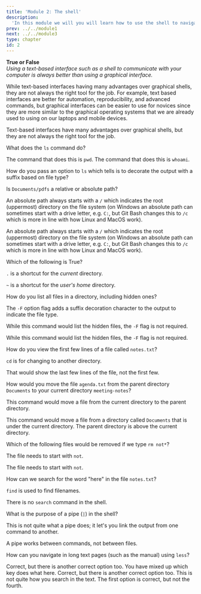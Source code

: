 ```yaml
---
title: 'Module 2: The shell'
description:
  'In this module we will you will learn how to use the shell to navigate your filesystem and to execute commands.'
prev: ../../module1
next: ../../module3
type: chapter
id: 2
---
```


<exercise id="0" title="Module Learning Outcomes"  type="slides, video">
<slides source="module2/module2_00" shot="11" start="00:00" end="00:38"> </slides>
</exercise>

<exercise id="1" title="Introduction to the shell" type="slides,video">
<slides source="module2/module2_01" shot="2" start="0:01" end="15:26"> </slides>
</exercise>

<exercise id="2" title='✍️ Practice: "Shell out" your knowledge'>

**True or False**       
*Using a text-based interface such as a shell to communicate with your computer is always better than using a graphical interface.*

<choice id="1" >
<opt text="True">

While text-based interfaces having many advantages over graphical shells, they are not always the right tool for the job. For example, text based interfaces are better for automation, reproducibility, and advanced commands, but graphical interfaces can be easier to use for novices since they are more similar to the graphical operating systems that we are already used to using on our laptops and mobile devices.

</opt>

<opt text="False" correct="true">

Text-based interfaces have many advantages over graphical shells, but they are not always the right tool for the job.

</opt>

</choice>

What does the `ls` command do?

<choice id="2" >
<opt text="Lists the name of the current working directory">
The command that does this is <code>pwd</code>.
</opt>

<opt text="Lists the content of the current working directory" correct="true">
</opt>

<opt text="Lists your username">
The command that does this is <code>whoami</code>.
</opt>

</choice>

How do you pass an option to <code>ls</code> which tells is to decorate the output with a suffix based on file type?

<choice id="3" >
<opt text="<code>ls -f</code>">

</opt>

<opt text="<code>ls --f</code>">

</opt>

<opt text="<code>ls -F</code>"  correct="true">

</opt>

<opt text="<code>ls --F</code>">

</opt>

</choice>

</exercise>

<exercise id="3" title="Moving around" type="slides,video">
<slides source="module2/module2_03" shot="2" start="15:27" end="26:21"> </slides>
</exercise>

<exercise id="4" title="✍️ Practice: Ahoy captain!">

Is `Documents/pdfs` a relative or absolute path?

<choice id="1" >
<opt text="Absolute">

An absolute path always starts with a `/`  which indicates the root (uppermost) directory on the file system (on Windows an absolute path can sometimes start with a drive letter, e.g. `C:`, but Git Bash changes this to `/c` which is more in line with how Linux and MacOS work).

</opt>

<opt text="Relative" correct="true">

An absolute path always starts with a `/` which indicates the root (uppermost) directory on the file system (on Windows an absolute path can sometimes start with a drive letter, e.g. `C:`, but Git Bash changes this to `/c` which is more in line with how Linux and MacOS work).

</opt>

</choice>

Which of the following is True?

<choice id="2" >
<opt text="<code>.</code> is a shortcut for the parent directory.">

`.` is a shortcut for the *current* directory.

</opt>

<opt text="<code>..</code> is a shortcut for the parent directory." correct="true">

</opt>

<opt text="<code>~</code> is a shortcut for the parent directory.">

`~` is a shortcut for the *user's home* directory.

</opt>

</choice>

How do you list all files in a directory, including hidden ones?

<choice id="3" >
<opt text="<code>ls -F</code>">

The <code>-F</code> option flag adds a suffix decoration character to the output to indicate the file type.

</opt>

<opt text="<code>ls -Fa </code>">

While this command would list the hidden files, the <code>-F</code> flag is not required.

</opt>

<opt text="<code>ls -F -a">

While this command would list the hidden files, the <code>-F</code> flag is not required.

</opt>

<opt text="<code>ls -a" correct="true">

</opt>

</choice>

</exercise>

<exercise id="5" title="Working with files and directories" type="slides,video">
<slides source="module2/module2_05" shot="2" start="26:23" end="42:20"></slides>
</exercise>

<exercise id="6" title="✍️ Practice: Refine your shell skills">

How do you view the first few lines of a file called `notes.txt`?

<choice id="1">
<opt text="<code>cd notes.txt</code>">

<code>cd</code> is for changing to another directory.

</opt>

<opt text="<code>head notes.txt</code>" correct="true">

</opt>

<opt text="<code>tail notes.txt</code>">

That would show the last few lines of the file, not the first few.

</opt>

</choice>

How would you move the file `agenda.txt` from the parent directory `Documents` to your current directory `meeting-notes`?

<choice id="2">
<opt text="<code>mv ./agenda.txt ..</code>">

This command would move a file from the current directory to the parent directory.

</opt>

<opt text="<code>mv ../agenda.txt .</code>" correct="true">

</opt>

<opt text="<code>mv Documents/agenda.txt .</code>">

This command would move a file from a directory called `Documents` that is under the current directory. The parent directory is above the current directory.

</opt>

</choice>

Which of the following files would be removed if we type `rm not*`?

<choice id="3">
<opt text="<code>no.txt</code>">

The file needs to start with `not`.

</opt>

<opt text="<code>notes.txt</code>" correct="true">

</opt>

<opt text="<code>my-note.txt</code>">

The file needs to start with `not`.

</opt>

</choice>

</exercise>

<exercise id="7" title="Intermediate shell topics" type="slides,video">
<slides source="module2/module2_07" shot="2" start="42:22" end="59:48"></slides>
</exercise>

<exercise id="8" title="✍️ Practice: Bash it out">

How can we search for the word "here" in the file `notes.txt`?

<choice id="1">
<opt text="<code>find 'here' notes.txt</code>">

`find` is used to find filenames.

</opt>

<opt text='<code>grep "here" notes.txt</code>' correct="true">

</opt>

<opt text='<code>search "here" notes.txt</code>'>

There is no `search` command in the shell.

</opt>

</choice>

What is the purpose of a pipe (`|`) in the shell?

<choice id="2">
<opt text="A pipe allow you to save multiple commands and then execute them all at once">

This is not quite what a pipe does; it let's you link the output from one command to another.

</opt>


<opt text='A pipe sends the output from one command to any file you want'>

A pipe works between commands, not between files.

</opt>

<opt text='A pipe send the output from one command to another command' correct="true">

</opt>

</choice>

How can you navigate in long text pages (such as the manual) using <code>less</code>?

<choice id="3">

<opt text='<code>space</code> to scroll down, <code>b</code> to scroll up'>
Correct, but there is another correct option too.
</opt>

<opt text='<code>b</code> to scroll down, <code>space</code> to scroll up'>
You have mixed up which key does what here.
</opt>

<opt text='<code>/</code> to search, <code>n</code> to navigate to the next search result, <code>q</code> to quit'>
Correct, but there is another correct option too.
</opt>

<opt text='<code>\</code> to search, <code>s</code> to navigate to the next search result, <code>q</code> to quit'>
This is not quite how you search in the text.
</opt>

<opt text='The first and third options are both correct' correct='true'>
</opt>

<opt text='The first and fourth options are both correct'>
The first option is correct, but not the fourth.
</opt>

</choice>

</exercise>

<exercise id="9" title="What Did We Just Learn?" type="slides, video">
<slides source="module2/module2_end" shot="12" start="00:00" end="00:27">
</slides>
</exercise>

